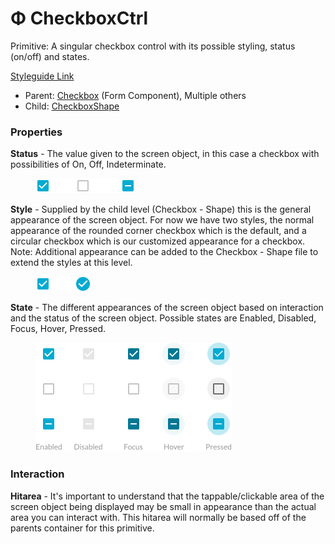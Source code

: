 # Φ CheckboxCtrl

Primitive: A singular checkbox control with its possible styling, status (on/off) and states.

[Styleguide Link](https://zpl.io/aRnzW0p)

* Parent: [Checkbox](../../components/form/checkbox.md) (Form Component), Multiple others
* Child: [CheckboxShape](checkbox-shape.md)

### Properties

**Status** - The value given to the screen object, in this case a checkbox with possibilities of On, Off, Indeterminate.

<figure><img src="../../../.gitbook/assets/Status (1).png" alt=""><figcaption></figcaption></figure>

**Style** - Supplied by the child level (Checkbox - Shape) this is the general appearance of the screen object. For now we have two styles, the normal appearance of the rounded corner checkbox which is the default, and a circular checkbox which is our customized appearance for a checkbox. Note: Additional appearance can be added to the Checkbox - Shape file to extend the styles at this level.

<figure><img src="../../../.gitbook/assets/Style (6).png" alt=""><figcaption></figcaption></figure>

**State** - The different appearances of the screen object based on interaction and the status of the screen object. Possible states are Enabled, Disabled, Focus, Hover, Pressed.

<figure><img src="../../../.gitbook/assets/States.png" alt=""><figcaption></figcaption></figure>

### Interaction

**Hitarea** - It's important to understand that the tappable/clickable area of the screen object being displayed may be small in appearance than the actual area you can interact with. This hitarea will normally be based off of the parents container for this primitive.
